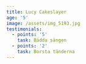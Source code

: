 ```yaml
---
title: Lucy Cakeslayer
age: '5'
image: /assets/img_5193.jpg
testimonials:
  - points: '5'
    task: Bädda sängen
  - points: '2'
    task: Borsta tänderna
---
```


